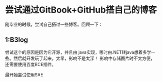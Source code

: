 # 尝试通过GitBook+GitHub搭自己的博客

刚毕业的时候，尝试自己搭过一些博客。回顾一下：

## 1:B3log

尝试这个的原因是因为它开源，并且由 java实现，哪时由.NET转java想着多学一些。然后就开发玩了起来，太早，影响不是太深！ 影响中存储图片时不太方便，还需要使用百度BCE插件。

最开始尝试使用SAE

